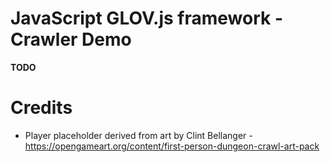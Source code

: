 JavaScript GLOV.js framework - Crawler Demo
============================

**TODO**



Credits
=======

* Player placeholder derived from art by Clint Bellanger - https://opengameart.org/content/first-person-dungeon-crawl-art-pack
